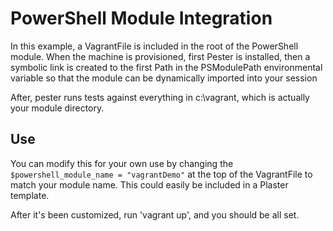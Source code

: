 # PowerShell Module Integration
In this example, a VagrantFile is included in the root of the PowerShell module. 
When the machine is provisioned, first Pester is installed, then a symbolic link is created to the first Path in 
the PSModulePath environmental variable so that the module can be dynamically imported into your session

After, pester runs tests against everything in c:\vagrant, which is actually your module directory.

## Use
You can modify this for your own use by changing the `$powershell_module_name = "vagrantDemo"`
at the top of the VagrantFile to match your module name. This could easily be included in a Plaster template.

After it's been customized, run 'vagrant up', and you should be all set.